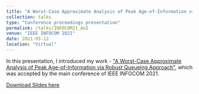 ```yaml
---
title: "A Worst-Case Approximate Analysis of Peak Age-of-Information via Robust Queueing Approach"
collection: talks
type: "Conference proceedings presentation"
permalink: /talks/INFOCOM21_AoI
venue: "IEEE INFOCOM 2021"
date: 2021-05-12
location: "Virtual"
---
```


In this presentation, I introduced my work - ["A Worst-Case Approximate Analysis of Peak Age-of-Information via Robust Queueing Approach"](https://zhongdong1994.github.io/publications/INFOCOM2021_AoI), which was accepted by the main conference of IEEE INFOCOM 2021. 

[Download Slides here](https://zhongdong1994.github.io/files/INFOCOM21_AoI_Zhongdong.pdf)
